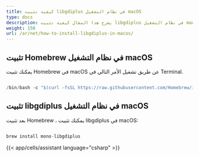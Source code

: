 ```yaml
---
title: كيفية تثبيت libgdiplus في نظام التشغيل macOS
type: docs
description: يشرح هذا المقال كيفية تثبيت libgdiplus في نظام التشغيل macOS، مثل Monterey 12.4.
weight: 150
url: /ar/net/how-to-install-libgdiplus-in-macos/
---
```


## تثبيت Homebrew في نظام التشغيل macOS

يمكنك تثبيت Homebrew في macOS عن طريق تشغيل الأمر التالي في Terminal.

```cs

/bin/bash -c "$(curl -fsSL https://raw.githubusercontent.com/Homebrew/install/HEAD/install.sh)"

```

## تثبيت libgdiplus في نظام التشغيل macOS

بعد تثبيت Homebrew ، يمكنك تثبيت libgdiplus في macOS:

```cs

brew install mono-libgdiplus

```
{{< app/cells/assistant language="csharp" >}}
